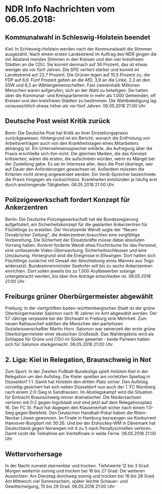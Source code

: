 # NDR Info Nachrichten vom 06.05.2018:


## Kommunalwahl in Schleswig-Holstein beendet
Kiel: In Schleswig-Holstein werden nach der Kommunalwahl die Stimmen ausgezählt. Nach einem ersten Landestrend im Auftrag des NDR gingen die mit Abstand meisten Stimmen in den Kreisen und den vier kreisfreien Städten an die CDU. Sie kommt demnach auf 36 Prozent, das ist etwas weniger als vor fünf Jahren. Die SPD verliert stärker und kommt im Landestrend auf 22,7 Prozent. Die Grünen legen auf 15,5 Prozent zu, die FDP auf 6,6. Fünf Prozent gehen an die AfD, 3,9 an die Linke, 2,3 an den SSW und 6,3 an Wählergemeinschaften. Fast zweieinhalb Millionen Menschen waren aufgerufen, sich an der Wahl zu beteiligen. Sie hatten über die Kommunal- und Kreisparlamente in mehr als 1.000 Gemeinden, elf Kreisen und den kreisfreien Städten zu bestimmen. Die Wahlbeteiligung lag voraussichtlich etwas höher als vor fünf Jahren. 06.05.2018 21:00 Uhr 

## Deutsche Post weist Kritik zurück
Bonn:	Die Deutsche Post hat Kritik an ihrer Einstellungspraxis zurückgewiesen. Hintergrund ist ein Bericht, wonach die Entfristung von Arbeitsverträgen auch von den Krankheitstagen eines Mitarbeiters abhängig ist. Ein Unternehmenssprecher erklärte, die Aufregung über die Praxis erschließe sich ihm nicht. Die gleichen Medien, die das Konzept kritisierten, wären die ersten, die aufschreien würden, wenn es Mängel bei der Zustellung gebe. Es sei im Interesse aller, dass die Post überlege, wer auf Dauer den Anforderungen gewachsen ist. Außerdem müssten die Kriterien nicht streng angewendet werden. Ein Verdi-Sprecher bezeichnete die Praxis hingegen als rücksichtslos. Krankheiten entstünden ja häufig erst durch anstrengende Tätigkeiten. 06.05.2018 21:00 Uhr 

## Polizeigewerkschaft fordert Konzept für Ankerzentren
Berlin:	Die Deutsche Polizeigewerkschaft hat die Bundesregierung aufgefodert, ein Sicherheitskonzept für die geplanten Ankerzentren für Flüchtlinge zu erstellen. Der Vorsitzende Wendt sagte der "Neuen Osnabrücker Zeitung", die Ankerzentren brauchten eine sorgfältige Vorbereitung. Die Sicherheit der Einsatzkräfte müsse dabei absoluten Vorrang haben. Konkret forderte Wendt etwa Fluchträume für das Personal, eine umfassende Video-Überwachung, Sicherheitsschleusen und eine Umzäunung. Hintergrund sind die Ereignisse in Ellwangen. Dort hatten sich Flüchtlinge zunächst mit Gewalt der Abschiebung eines Mannes aus Togo widersetzt. Bundesinnenminister Seehofer will bis zu sechs Ankerzentren einrichten. Dort sollen jeweils bis zu 1.500 Asylbewerber solange untergebracht werden, bis über ihre Anträge entschieden ist. 06.05.2018 21:00 Uhr 

## Freiburgs grüner Oberbürgermeister abgewählt
Freiburg: In der viertgrößten baden-württembergischen Stadt ist der grüne Oberbürgermeister Salomon nach 16 Jahren im Amt abgewählt worden. Der 57-Jährige verpasste bei der Stichwahl in Freiburg eine Mehrheit. Zum neuen Rathauschef wählten die Menschen den parteilosen Sozialwissenschaftler Martin Horn. Salomon war seinerzeit der erste grüne Oberbürgermeister einer deutschen Großstadt. Das Wahlergebnis wird als Schlappe für Grüne und CDU im Süden gewertet - beide Parteien hatten sich für Salomon starkgemacht. 06.05.2018 21:00 Uhr 

## 2. Liga: Kiel in Relegation, Braunschweig in Not
Zum Sport: In der Zweiten Fußball-Bundesliga spielt Holstein Kiel in der Relegation um den Aufstieg. Die Kieler spielten am vorletzten Spieltag in Düsseldorf 1:1. Damit hat Holstein den dritten Platz sicher. Den Aufstieg vorzeitig gesichert hat sich neben Düsseldorf nun auch der 1. FC Nürnberg nach einem 2:0-Sieg in Sandhausen. Im Abstiegskampf wird die Situation für Eintracht Braunschweig immer dramatischer. Die Niedersachsen verloren mit 0:2 gegen Ingolstadt und sind jetzt auf dem Relegationsplatz 16. Der FC St. Pauli hat dagegen den Klassenerhalt sicher nach einem 1:0-Sieg gegen Bielefeld. Den Deutschen Handball-Pokal haben die Rhein-Neckar Löwen gewonnen. Im Finale in Hamburg bezwangen sie Konkurrent Hannover-Burgdorf mit 30:26. Und bei der Eishockey-WM in Dänemark hat Deutschland gegen Norwegen mit 4 zu 5 nach Penaltyschießen verloren. Damit rückt die Teilnahme am Viertelfinale in weite Ferne. 06.05.2018 21:00 Uhr 

## Wettervorhersage
In der Nacht zumeist sternenklar und trocken. Tiefstwerte 12 bis 3 Grad. Morgen weiterhin sonnig und trocken bei 16 bis 27 Grad. Die weiteren Aussichten: Am Dienstag durchweg sonnig und trocken bei 16 bis 28 Grad. Am Mittwoch viel Sonnenschein, später leichte Schauer- und Gewitterneigung, 15 bis 29 Grad. 06.05.2018 21:00 Uhr 
